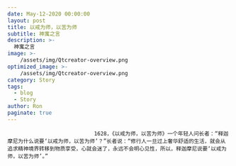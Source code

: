 ```yaml
---
date: May-12-2020 00:00:00
layout: post
title: 以戒为师，以苦为师
subtitle: 神寓之言
description: >-
  神寓之言
image: >-
    /assets/img/Qtcreator-overview.png
optimized_image: >-
    /assets/img/Qtcreator-overview.png
category: Story
tags:
  - blog
  - Story
author: Ron
paginate: true
---
```


							　　1628，《以戒为师，以苦为师》一个年轻人问长者：“释迦摩尼为什么说要‘以戒为师，以苦为师’？”长者说：“修行人一旦过上奢华舒适的生活，就会从追求精神境界转移到物质享受，心就会迷了，永远不会明心见性，所以，释迦摩尼说要‘以戒为师，以苦为师’。”
							
							
						